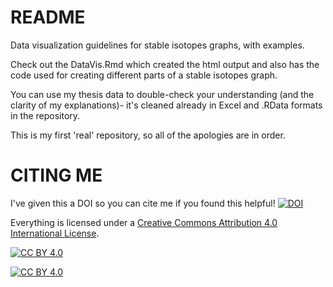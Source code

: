 # README
Data visualization guidelines for stable isotopes graphs, with examples.

Check out the DataVis.Rmd which created the html output and also has the code used for creating different parts of a stable isotopes graph. 

You can use my thesis data to double-check your understanding (and the clarity of my explanations)- it's cleaned already in Excel and .RData formats in the repository. 

This is my first 'real' repository, so all of the apologies are in order. 

# CITING ME
I've given this a DOI so you can cite me if you found this helpful! [![DOI](https://zenodo.org/badge/DOI/10.5281/zenodo.4743735.svg)](https://doi.org/10.5281/zenodo.4743735)

Everything is licensed under a
[Creative Commons Attribution 4.0 International License][cc-by].

[![CC BY 4.0][cc-by-shield]][cc-by]

[![CC BY 4.0][cc-by-image]][cc-by]

[cc-by]: http://creativecommons.org/licenses/by/4.0/
[cc-by-image]: https://i.creativecommons.org/l/by/4.0/88x31.png
[cc-by-shield]: https://img.shields.io/badge/License-CC%20BY%204.0-lightgrey.svg
